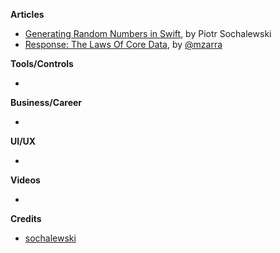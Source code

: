 
**Articles**

* [Generating Random Numbers in Swift](https://www.netguru.co/codestories/generating-random-numbers-in-swift), by Piotr Sochalewski
* [Response: The Laws Of Core Data](http://www.cimgf.com/2018/05/10/response-the-laws-of-core-data/), by [@mzarra](https://twitter.com/mzarra)

**Tools/Controls**

* 

**Business/Career**

* 

**UI/UX**

* 

**Videos**

* 

**Credits**

* [sochalewski](https://github.com/sochalewski)
